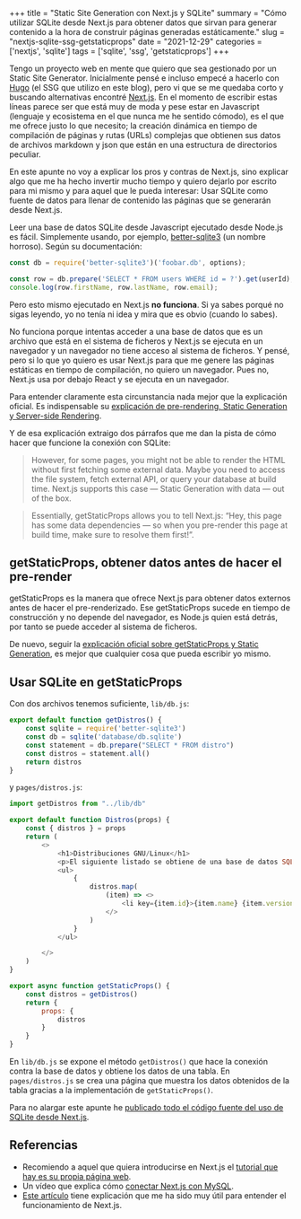 +++
title = "Static Site Generation con Next.js y SQLite"
summary = "Cómo utilizar SQLite desde Next.js para obtener datos que sirvan para generar contenido a la hora de construir páginas generadas estáticamente."
slug = "nextjs-sqlite-ssg-getstaticprops"
date = "2021-12-29"
categories = ['nextjs', 'sqlite']
tags = ['sqlite', 'ssg', 'getstaticprops']
+++

Tengo un proyecto web en mente que quiero que sea gestionado por un Static Site Generator. Inicialmente pensé e incluso empecé a hacerlo con [Hugo](https://gohugo.io) (el SSG que utilizo en este blog), pero vi que se me quedaba corto y buscando alternativas encontré [Next.js](https://nextjs.org). En el momento de escribir estas líneas parece ser que está muy de moda y pese estar en Javascript (lenguaje y ecosistema en el que nunca me he sentido cómodo), es el que me ofrece justo lo que necesito; la creación dinámica en tiempo de compilación de páginas y rutas (URLs) complejas que obtienen sus datos de archivos markdown y json que están en una estructura de directorios peculiar.

En este apunte no voy a explicar los pros y contras de Next.js, sino explicar algo que me ha hecho invertir mucho tiempo y quiero dejarlo por escrito para mi mismo y para aquel que le pueda interesar: Usar SQLite como fuente de datos para llenar de contenido las páginas que se generarán desde Next.js.

Leer una base de datos SQLite desde Javascript ejecutado desde Node.js es fácil. Simplemente usando, por ejemplo, [better-sqlite3](https://github.com/JoshuaWise/better-sqlite3) (un nombre horroso). Según su documentación:

```javascript
const db = require('better-sqlite3')('foobar.db', options);

const row = db.prepare('SELECT * FROM users WHERE id = ?').get(userId);
console.log(row.firstName, row.lastName, row.email);
```

Pero esto mismo ejecutado en Next.js __no funciona__. Si ya sabes porqué no sigas leyendo, yo no tenía ni idea y mira que es obvio (cuando lo sabes).

No funciona porque intentas acceder a una base de datos que es un archivo que está en el sistema de ficheros y Next.js se ejecuta en un navegador y un navegador no tiene acceso al sistema de ficheros. Y pensé, pero si lo que yo quiero es usar Next.js para que me genere las páginas estáticas en tiempo de compilación, no quiero un navegador. Pues no, Next.js usa por debajo React y se ejecuta en un navegador.

Para entender claramente esta circunstancia nada mejor que la explicación oficial. Es indispensable su [explicación de pre-rendering, Static Generation y Server-side Rendering](https://nextjs.org/learn/basics/data-fetching/pre-rendering).

Y de esa explicación extraigo dos párrafos que me dan la pista de cómo hacer que funcione la conexión con SQLite:

> However, for some pages, you might not be able to render the HTML without first fetching some external data. Maybe you need to access the file system, fetch external API, or query your database at build time. Next.js supports this case — Static Generation with data — out of the box.

> Essentially, getStaticProps allows you to tell Next.js: “Hey, this page has some data dependencies — so when you pre-render this page at build time, make sure to resolve them first!”.

## getStaticProps, obtener datos antes de hacer el pre-render

getStaticProps es la manera que ofrece Next.js para obtener datos externos antes de hacer el pre-renderizado. Ese getStaticProps sucede en tiempo de construcción y no depende del navegador, es Node.js quien está detrás, por tanto se puede acceder al sistema de ficheros.

De nuevo, seguir la [explicación oficial sobre getStaticProps y Static Generation](https://nextjs.org/learn/basics/data-fetching/with-data), es mejor que cualquier cosa que pueda escribir yo mismo.

## Usar SQLite en getStaticProps

Con dos archivos tenemos suficiente, ``lib/db.js``:

```javascript
export default function getDistros() {
    const sqlite = require('better-sqlite3')
    const db = sqlite('database/db.sqlite')
    const statement = db.prepare("SELECT * FROM distro")
    const distros = statement.all()
    return distros
}
```

y ``pages/distros.js``:

```javascript
import getDistros from "../lib/db"

export default function Distros(props) {
    const { distros } = props
    return (
        <>
            <h1>Distribuciones GNU/Linux</h1>
            <p>El siguiente listado se obtiene de una base de datos SQLite:</p>
            <ul>
                {
                    distros.map(
                        (item) => <>
                            <li key={item.id}>{item.name} {item.version}</li>
                        </>
                    )
                }
            </ul>

        </>
    )
}

export async function getStaticProps() {
    const distros = getDistros()
    return {
        props: {
            distros
        }
    }
}
```

En ``lib/db.js`` se expone el método ``getDistros()`` que hace la conexión contra la base de datos y obtiene los datos de una tabla. En ``pages/distros.js`` se crea una página que muestra los datos obtenidos de la tabla gracias a la implementación de ``getStaticProps()``.

Para no alargar este apunte he [publicado todo el código fuente del uso de SQLite desde Next.js](https://github.com/isfegu/nextjs-sqlite).

## Referencias

* Recomiendo a aquel que quiera introducirse en Next.js el [tutorial que hay es su propia página web](https://nextjs.org/learn/basics/create-nextjs-app).
* Un vídeo que explica cómo [conectar Next.js con MySQL](https://www.youtube.com/watch?v=uqlQB0oHSEE).
* [Este artículo](https://maikelveen.com/blog/how-to-solve-module-not-found-cant-resolve-fs-in-nextjs) tiene explicación que me ha sido muy útil para entender el funcionamiento de Next.js.

